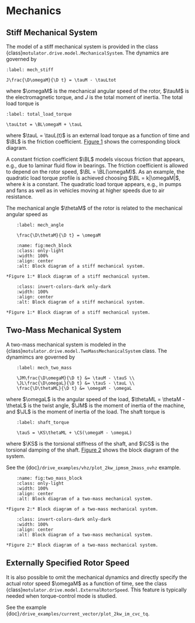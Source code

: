 # Mechanics

## Stiff Mechanical System

The model of a stiff mechanical system is provided in the class {class}`motulator.drive.model.MechanicalSystem`. The dynamics are governed by

```{math}
:label: mech_stiff

J\frac{\D\omegaM}{\D t} = \tauM - \tauLtot 
```

where $\omegaM$ is the mechanical angular speed of the rotor, $\tauM$ is the electromagnetic torque, and $J$ is the total moment of inertia. The total load torque is

```{math}
:label: total_load_torque

\tauLtot = \BL\omegaM + \tauL
```

where $\tauL = \tauL(t)$ is an external load torque as a function of time and $\BL$ is the friction coefficient. [Figure 1](fig:mech_block) shows the corresponding block diagram. 

A constant friction coefficient $\BL$ models viscous friction that appears, e.g., due to laminar fluid flow in bearings. The friction coefficient is allowed to depend on the rotor speed, $\BL = \BL(\omegaM)$. As an example, the quadratic load torque profile is achieved choosing $\BL = k|\omegaM|$, where $k$ is a constant. The quadratic load torque appears, e.g., in pumps and fans as well as in vehicles moving at higher speeds due to air resistance.

The mechanical angle $\thetaM$ of the rotor is related to the mechanical angular speed as

```{math}
    :label: mech_angle

    \frac{\D\thetaM}{\D t} = \omegaM
```

```{figure} ../figs/mech_block.svg
    :name: fig:mech_block
    :class: only-light
    :width: 100%
    :align: center
    :alt: Block diagram of a stiff mechanical system.

*Figure 1:* Block diagram of a stiff mechanical system.
```

```{figure} ../figs/mech_block.svg
    :class: invert-colors-dark only-dark
    :width: 100%
    :align: center
    :alt: Block diagram of a stiff mechanical system.

*Figure 1:* Block diagram of a stiff mechanical system.
```

## Two-Mass Mechanical System

A two-mass mechanical system is modeled in the {class}`motulator.drive.model.TwoMassMechanicalSystem` class. The dynamimcs are governed by

```{math}
    :label: mech_two_mass

    \JM\frac{\D\omegaM}{\D t} &= \tauM - \tauS \\
    \JL\frac{\D\omegaL}{\D t} &= \tauS - \tauL \\
    \frac{\D\thetaML}{\D t} &= \omegaM - \omegaL
```

where $\omegaL$ is the angular speed of the load, $\thetaML = \thetaM - \thetaL$ is the twist angle, $\JM$ is the moment of inertia of the machine, and $\JL$ is the moment of inertia of the load. The shaft torque is

```{math}
    :label: shaft_torque

    \tauS = \KS\thetaML + \CS(\omegaM - \omegaL)
```

where $\KS$ is the torsional stiffness of the shaft, and $\CS$ is the torsional damping of the shaft. [Figure 2](fig:two_mass_block) shows the block diagram of the system. 

See the {doc}`/drive_examples/vhz/plot_2kw_ipmsm_2mass_ovhz` example.

```{figure} ../figs/two_mass_block.svg
    :name: fig:two_mass_block
    :class: only-light
    :width: 100%
    :align: center
    :alt: Block diagram of a two-mass mechanical system.

*Figure 2:* Block diagram of a two-mass mechanical system.
```

```{figure} ../figs/two_mass_block.svg
    :class: invert-colors-dark only-dark
    :width: 100%
    :align: center
    :alt: Block diagram of a two-mass mechanical system.

*Figure 2:* Block diagram of a two-mass mechanical system.
```

## Externally Specified Rotor Speed

It is also possible to omit the mechanical dynamics and directly specify the actual rotor speed $\omegaM$ as a function of time, see the class {class}`motulator.drive.model.ExternalRotorSpeed`. This feature is typically needed when torque-control mode is studied. 

See the example {doc}`/drive_examples/current_vector/plot_2kw_im_cvc_tq`.

